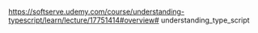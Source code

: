 https://softserve.udemy.com/course/understanding-typescript/learn/lecture/17751414#overview# understanding_type_script
